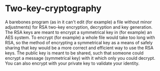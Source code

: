 # Two-key-cryptography
A barebones program (as in it can't edit (for example) a file without minor adjustments) for RSA two-key encryption, decryption and key generation. The RSA keys are meant to encrypt a symmetrical key in (for example) an AES system. To encrypt (for example) a whole file would take too long with RSA, so the method of encrypting a symmetrical key as a means of safely sharing that key would be a more correct and efficient way to use the RSA keys. The public key is meant to be shared, such that someone could encrypt a message (symmetrical key) with it which only you could decrypt. You can also encrypt with your private key to validate your identity.
